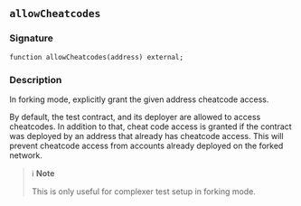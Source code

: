 ## `allowCheatcodes`

### Signature

```solidity
function allowCheatcodes(address) external;
```

### Description

In forking mode, explicitly grant the given address cheatcode access.

By default, the test contract, and its deployer are allowed to access cheatcodes. In addition to that, cheat code
access is granted if the contract was deployed by an address that already has cheatcode access.
This will prevent cheatcode access from accounts already deployed on the forked network.

> ℹ️ **Note**
>
> This is only useful for complexer test setup in forking mode.